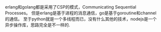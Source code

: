 erlang和golang都是采用了CSP的模式，Communicating Sequential Processes。
但是erlang是基于进程的消息通信，go是基于goroutine和channel的通信。
至于python就是一个多线程而已，没有什么其他的技术，nodejs是一个异步操作库，思路完全是不一样的.
